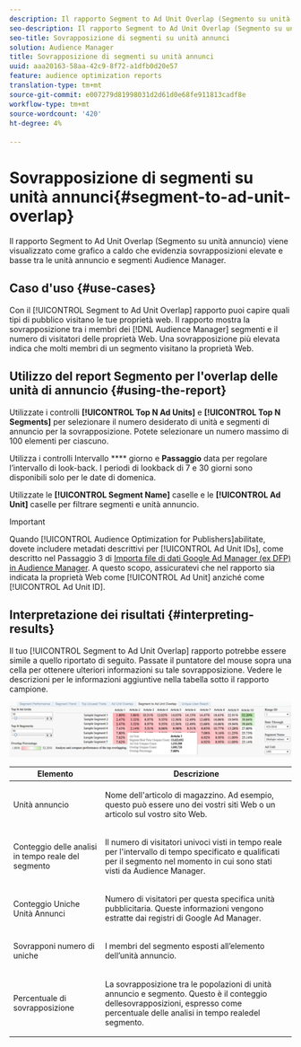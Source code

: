 ```yaml
---
description: Il rapporto Segment to Ad Unit Overlap (Segmento su unità annuncio) viene visualizzato come grafico a caldo che evidenzia sovrapposizioni elevate e basse tra le unità annuncio e  segmenti Audience Manager.
seo-description: Il rapporto Segment to Ad Unit Overlap (Segmento su unità annuncio) viene visualizzato come grafico a caldo che evidenzia sovrapposizioni elevate e basse tra le unità annuncio e  segmenti Audience Manager.
seo-title: Sovrapposizione di segmenti su unità annunci
solution: Audience Manager
title: Sovrapposizione di segmenti su unità annunci
uuid: aaa20163-58aa-42c9-8f72-a1dfb0d20e57
feature: audience optimization reports
translation-type: tm+mt
source-git-commit: e007279d81998031d2d61d0e68fe911813cadf8e
workflow-type: tm+mt
source-wordcount: '420'
ht-degree: 4%

---
```



# Sovrapposizione di segmenti su unità annunci{#segment-to-ad-unit-overlap}

Il rapporto Segment to Ad Unit Overlap (Segmento su unità annuncio) viene visualizzato come grafico a caldo che evidenzia sovrapposizioni elevate e basse tra le unità annuncio e  segmenti Audience Manager.

## Caso d&#39;uso {#use-cases}

Con il [!UICONTROL Segment to Ad Unit Overlap] rapporto puoi capire quali tipi di pubblico visitano le tue proprietà web. Il rapporto mostra la sovrapposizione tra i membri dei [!DNL Audience Manager] segmenti e il numero di visitatori delle proprietà Web. Una sovrapposizione più elevata indica che molti membri di un segmento visitano la proprietà Web.

## Utilizzo del report Segmento per l&#39;overlap delle unità di annuncio {#using-the-report}

Utilizzate i controlli **[!UICONTROL Top N Ad Units]** e **[!UICONTROL Top N Segments]** per selezionare il numero desiderato di unità e segmenti di annuncio per la sovrapposizione. Potete selezionare un numero massimo di 100 elementi per ciascuno.

Utilizza i controlli Intervallo **** giorno e **Passaggio** data per regolare l’intervallo di look-back. I periodi di lookback di 7 e 30 giorni sono disponibili solo per le date di domenica.

Utilizzate le **[!UICONTROL Segment Name]** caselle e le **[!UICONTROL Ad Unit]** caselle per filtrare segmenti e unità annuncio.

>[!IMPORTANT]
>
>Quando [!UICONTROL Audience Optimization for Publishers]abilitate, dovete includere metadati descrittivi per [!UICONTROL Ad Unit IDs], come descritto nel Passaggio 3 di [Importa file di dati Google Ad Manager (ex DFP) in  Audience Manager](../../../reporting/audience-optimization-reports/aor-publishers/import-dfp.md). A questo scopo, assicuratevi che nel rapporto sia indicata la proprietà Web come [!UICONTROL Ad Unit] anziché come [!UICONTROL Ad Unit ID].

## Interpretazione dei risultati {#interpreting-results}

Il tuo [!UICONTROL Segment to Ad Unit Overlap] rapporto potrebbe essere simile a quello riportato di seguito. Passate il puntatore del mouse sopra una cella per ottenere ulteriori informazioni su tale sovrapposizione. Vedere le descrizioni per le informazioni aggiuntive nella tabella sotto il rapporto campione.

![](assets/publisher_segment_ad_unit_overlap.png)

<table id="table_22340F45B1B94D3796174CB30A60E212"> 
 <thead> 
  <tr> 
   <th colname="col1" class="entry"> Elemento </th> 
   <th colname="col2" class="entry"> Descrizione </th> 
  </tr>
 </thead>
 <tbody> 
  <tr> 
   <td colname="col1"> <p><span class="wintitle"> Unità annuncio </span> </p> </td> 
   <td colname="col2"> <p>Nome dell'articolo di magazzino. Ad esempio, questo può essere uno dei vostri siti Web o un articolo sul vostro sito Web. </p> </td> 
  </tr> 
  <tr> 
   <td colname="col1"> <p><span class="wintitle"> Conteggio delle analisi in tempo reale del segmento</span> </p> </td> 
   <td colname="col2"> <p>Il numero di visitatori univoci visti in tempo reale per l'intervallo di tempo specificato e qualificati per il segmento nel momento in cui sono stati visti da <span class="keyword"> Audience Manager</span>. </p> </td> 
  </tr> 
  <tr> 
   <td colname="col1"> <p><span class="wintitle"> Conteggio Uniche Unità Annunci</span> </p> </td> 
   <td colname="col2"> <p>Numero di visitatori per questa specifica unità pubblicitaria. Queste informazioni vengono estratte dai registri di Google Ad Manager. </p> </td> 
  </tr> 
  <tr> 
   <td colname="col1"> <p><span class="wintitle"> Sovrapponi numero di uniche</span> </p> </td> 
   <td colname="col2"> <p>I membri del segmento esposti all’elemento dell’unità annuncio. </p> </td> 
  </tr> 
  <tr> 
   <td colname="col1"> <p><span class="wintitle"> Percentuale di sovrapposizione</span> </p> </td> 
   <td colname="col2"> <p>La sovrapposizione tra le popolazioni di unità annuncio e segmento. Questo è il conteggio <span class="wintitle"> delle</span>sovrapposizioni, espresso come percentuale delle <span class="wintitle"> analisi in tempo reale</span>del segmento. </p> </td> 
  </tr> 
 </tbody> 
</table>

